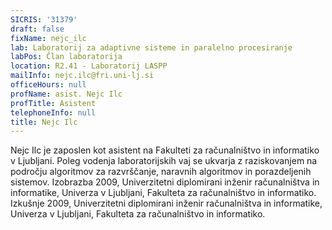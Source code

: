 ```yaml
---
SICRIS: '31379'
draft: false
fixName: nejc_ilc
lab: Laboratorij za adaptivne sisteme in paralelno procesiranje
labPos: Član laboratorija
location: R2.41 - Laboratorij LASPP
mailInfo: nejc.ilc@fri.uni-lj.si
officeHours: null
profName: asist. Nejc Ilc
profTitle: Asistent
telephoneInfo: null
title: Nejc Ilc
---
```



Nejc Ilc je zaposlen kot asistent na Fakulteti za računalništvo in informatiko v Ljubljani. Poleg vodenja laboratorijskih vaj se ukvarja z raziskovanjem na področju algoritmov za razvrščanje, naravnih algoritmov in porazdeljenih sistemov.
Izobrazba
2009, Univerzitetni diplomirani inženir računalništva in informatike, Univerza v Ljubljani, Fakulteta za računalništvo in informatiko.
Izkušnje
2009, Univerzitetni diplomirani inženir računalništva in informatike, Univerza v Ljubljani, Fakulteta za računalništvo in informatiko.